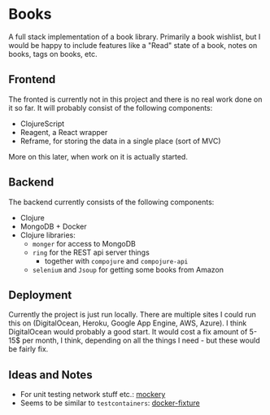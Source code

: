 # Books

A full stack implementation of a book library. Primarily a book wishlist, but 
I would be happy to include features like a "Read" state of a book, notes on books,
tags on books, etc.

## Frontend

The fronted is currently not in this project and there is no real work done on it so
far. It will probably consist of the following components:

* ClojureScript
* Reagent, a React wrapper
* Reframe, for storing the data in a single place (sort of MVC)

More on this later, when work on it is actually started.

## Backend

The backend currently consists of the following components:

* Clojure
* MongoDB + Docker
* Clojure libraries:
  * `monger` for access to MongoDB
  * `ring` for the REST api server things
    * together with `compojure` and `compojure-api`
  * `selenium` and `Jsoup` for getting some books from Amazon
  
## Deployment

Currently the project is just run locally. There are multiple sites I could run this
on (DigitalOcean, Heroku, Google App Engine, AWS, Azure). I think DigitalOcean would
probably a good start. It would cost a fix amount of 5-15$ per month, I think,
depending on all the things I need - but these would be fairly fix.

## Ideas and Notes

* For unit testing network stuff etc.: [mockery][1]
* Seems to be similar to `testcontainers`: [docker-fixture][2]


[1]: https://github.com/igrishaev/mockery
[2]: https://github.com/brabster/docker-fixture